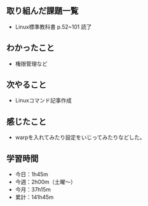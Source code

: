   ## 取り組んだ課題一覧
- Linux標準教科書 p.52~101 読了
## わかったこと
- 権限管理など
## 次やること
- Linuxコマンド記事作成
## 感じたこと
- warpを入れてみたり設定をいじってみたりなどした。
## 学習時間
- 今日：1h45m
- 今週：2h00m（土曜〜）
- 今月：37h15m
- 累計：141h45m
